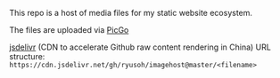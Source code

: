 This repo is a host of media files for my static website ecosystem.

The files are uploaded via [PicGo](https://picgo.github.io/PicGo-Doc/en/guide/#picgo-is-here)

[jsdelivr](https://www.jsdelivr.com) (CDN to accelerate Github raw content rendering in China) URL structure: `https://cdn.jsdelivr.net/gh/ryusoh/imagehost@master/<filename>`
